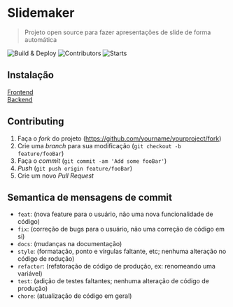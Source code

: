# Slidemaker
> Projeto open source para fazer apresentações de slide de forma automática

![Build & Deploy](https://github.com/CesarT3333/slidemaker/workflows/Build%20&%20Deploy/badge.svg)
![Contributors](https://img.shields.io/github/issues/CesarT3333/slidemaker)
![Starts](https://img.shields.io/github/stars/CesarT3333/slidemaker)

[npm-url]: https://npmjs.org/package/datadog-metrics

## Instalação

[Frontend](frontend/README.md)<br/>
[Backend](backend/README.md)

## Contributing

1. Faça o _fork_ do projeto (<https://github.com/yourname/yourproject/fork>)
2. Crie uma _branch_ para sua modificação (`git checkout -b feature/fooBar`)
3. Faça o _commit_ (`git commit -am 'Add some fooBar'`)
4. _Push_ (`git push origin feature/fooBar`)
5. Crie um novo _Pull Request_

## Semantica de mensagens de commit
* `feat`: (nova feature para o usuário, não uma nova funcionalidade de código)
* `fix`: (correção de bugs para o usuário, não uma correção de código em si)
* `docs`: (mudanças na documentação)
* `style`: (formatação, ponto e vírgulas faltante, etc; nenhuma alteração no código de rodução)
* `refactor`: (refatoração de código de produção, ex: renomeando uma variável)
* `test`: (adição de testes faltantes; nenhuma alteração de código de produção)
* `chore`: (atualização de código em geral)


